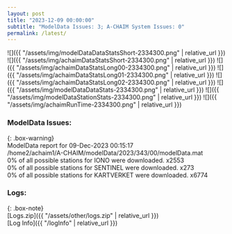 ```yaml
---
layout: post
title: "2023-12-09 00:00:00"
subtitle: "ModelData Issues: 3; A-CHAIM System Issues: 0"
permalink: /latest/
---
```


![]({{ "/assets/img/modelDataDataStatsShort-2334300.png" | relative_url }})
![]({{ "/assets/img/achaimDataStatsShort-2334300.png" | relative_url }})
![]({{ "/assets/img/achaimDataStatsLong00-2334300.png" | relative_url }})
![]({{ "/assets/img/achaimDataStatsLong01-2334300.png" | relative_url }})
![]({{ "/assets/img/achaimDataStatsLong02-2334300.png" | relative_url }})
![]({{ "/assets/img/modelDataDataStats-2334300.png" | relative_url }})
![]({{ "/assets/img/modelDataStationStats-2334300.png" | relative_url }})
![]({{ "/assets/img/achaimRunTime-2334300.png" | relative_url }})


### ModelData Issues:  
  
{: .box-warning}  
 ModelData report for 09-Dec-2023 00:15:17   
 /home2/achaim1/A-CHAIM/modelData/2023/343/00/modelData.mat   
 0% of all possible stations for IONO were downloaded. x2553   
 0% of all possible stations for SENTINEL were downloaded. x273   
 0% of all possible stations for KARTVERKET were downloaded. x6774   
  


### Logs:  
  
{: .box-note}  
[Logs.zip]({{ "/assets/other/logs.zip" | relative_url }})  
[Log Info]({{ "/logInfo" | relative_url }})  
